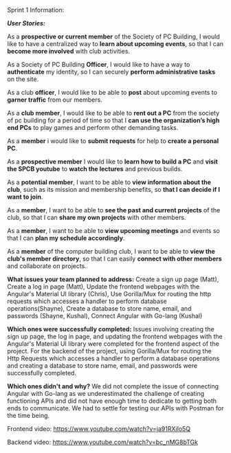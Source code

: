 Sprint 1 Information:


_**User Stories:**_

As a **prospective or current member** of the Society of PC Building, I would like to have a centralized way to **learn about upcoming events**, so that I can **become more involved** with club activities. 

As a Society of PC Building **Officer**, I would like to have a way to **authenticate** my identity, so I can securely **perform administrative tasks** on the site.

As a club **officer**, I would like to be able to **post** about upcoming events to **garner traffic** from our members.

As a **club member**, I would like to be able to **rent out a PC** from the society of pc building for a period of time so that I **can use the organization’s high end PCs** to play games and perform other demanding tasks.

As a **member** i would like to **submit requests** for help to **create a personal PC**.

As a **prospective member** I would like to **learn how to build a PC** and **visit the SPCB youtube** to **watch the lectures** and previous builds.

As a **potential member**, I want to be able to **view information about the club**, such as its mission and membership benefits, so **that I can decide if I want to join**.

As a **member**, I want to be able to **see the past and current projects** of the club, so that I can **share my own projects** with other members.

As a **member**, I want to be able to **view upcoming meetings** and events so that I can **plan my schedule accordingly**.

As a **member** of the computer building club, I want to be able to **view the club's member directory**, so that I can easily **connect with other members** and collaborate on projects.

**What issues your team planned to address:**
Create a sign up page (Matt),
Create a log in page (Matt),
Update the frontend webpages with the Angular's Material UI library (Chris),
Use Gorilla/Mux for routing the http requests which accesses a handler to perform database operations(Shayne),
Create a database to store name, email, and passwords (Shayne, Kushal),
Connect Angular with Go-lang (Kushal)


**Which ones were successfully completed:**
Issues involving creating the sign up page, the log in page, and updating the frontend webpages with the Angular's Material UI library were completed for the frontend aspect of the project. For the backend of the project, using Gorilla/Mux for routing the Http Requests which accesses a handler to perform a database operations and creating a database to store name, email, and passwords were successfully completed.


**Which ones didn't and why?**
We did not complete the issue of connecting Angular with Go-lang as we underestimated the challenge of creating functioning APIs and did not have enough time to dedicate to getting both ends to communicate. We had to settle for testing our APIs with Postman for the time being.

Frontend video: https://www.youtube.com/watch?v=ja91RXiIo5Q

Backend video: https://www.youtube.com/watch?v=bc_nMG8bTGk
